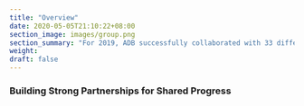 ```yaml
---
title: "Overview"
date: 2020-05-05T21:10:22+08:00
section_image: images/group.png
section_summary: "For 2019, ADB successfully collaborated with 33 different partners on 148 projects supportive of sovereign operations in 24 developing member countries. Sovereign cofinancing commitments for the year totaled $4.87 billion. Find out what new opportunities were explored and which past successes were expanded."
weight: 
draft: false
---
```


### Building Strong Partnerships for Shared Progress
